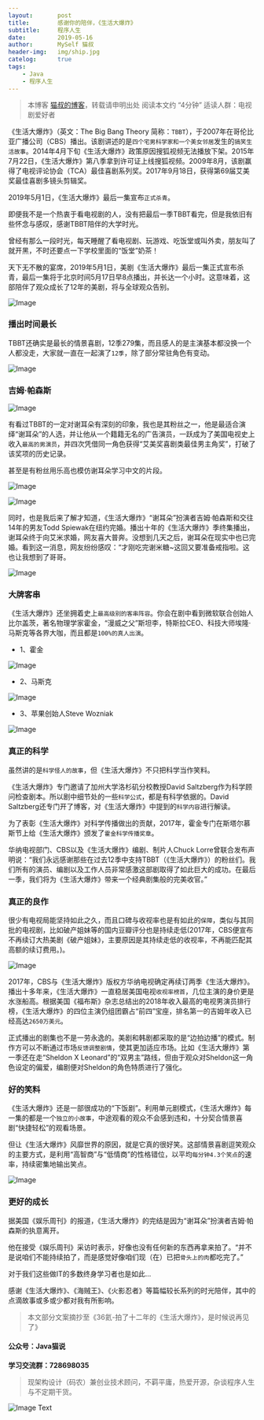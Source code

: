 ```yaml
---
layout:       post
title:        感谢你的陪伴，《生活大爆炸》
subtitle:     程序人生
date:         2019-05-16
author:       MySelf 猫叔
header-img:   img/ship.jpg
catelog:      true
tags:
    - Java
    - 程序人生
---
```


> 本博客 [猫叔的博客](https://unclecatmyself.github.io/)，转载请申明出处
> 阅读本文约 “4分钟”
> 适读人群：电视剧爱好者

《生活大爆炸》（英文：The Big Bang Theory 简称：`TBBT`），于2007年在哥伦比亚广播公司（CBS）播出。该剧讲述的是`四个宅男科学家和一个美女邻居`发生的`搞笑生活故事`。2014年4月下旬《生活大爆炸》政策原因搜狐视频无法播放下架。2015年7月22日，《生活大爆炸》第八季拿到许可证上线搜狐视频。2009年8月，该剧赢得了电视评论协会（TCA）最佳喜剧系列奖。2017年9月18日，获得第69届艾美奖最佳喜剧多镜头剪辑奖。

2019年5月1日，《生活大爆炸》最后一集宣布`正式杀青`。

即便我不是一个热衷于看电视剧的人，没有把最后一季TBBT看完，但是我依旧有些怀念与感叹，感谢TBBT陪伴的大学时光。

曾经有那么一段时光，每天睡醒了看电视剧、玩游戏、吃饭堂或叫外卖，朋友叫了就开黑，不时还要点一下学校里面的“饭堂”奶茶！

天下无不散的宴席，2019年5月1日，美剧《生活大爆炸》最后一集正式宣布杀青，最后一集将于北京时间5月17日早8点播出，并长达一个小时。这意味着，这部陪伴了观众成长了12年的美剧，将与全球观众告别。

![Image](https://raw.githubusercontent.com/UncleCatMySelf/img-myself/master/img/write/live%20(2).jpg)

### 播出时间最长

TBBT还确实是最长的情景喜剧，12季279集，而且感人的是主演基本都没换一个人都没走，大家就一直在一起演了`12季`，除了部分常驻角色有变动。

![Image](https://raw.githubusercontent.com/UncleCatMySelf/img-myself/master/img/write/live%20(3).jpg)

### 吉姆·帕森斯

![Image](https://raw.githubusercontent.com/UncleCatMySelf/img-myself/master/img/write/live%20(1).jpg)

有看过TBBT的一定对谢耳朵有深刻的印象，我也是其粉丝之一，他是最适合演绎“谢耳朵”的人选，并让他从一个籍籍无名的广告演员，一跃成为了美国电视史上收入`最高的男演员`，并四次凭借同一角色获得“艾美奖喜剧类最佳男主角奖”，打破了该奖项的历史记录。

甚至是有粉丝用乐高也模仿谢耳朵学习中文的片段。

![Image](https://raw.githubusercontent.com/UncleCatMySelf/img-myself/master/img/write/live8.png)

![Image](https://raw.githubusercontent.com/UncleCatMySelf/img-myself/master/img/write/live9.png)

同时，也是我后来了解才知道，《生活大爆炸》“谢耳朵”扮演者吉姆·帕森斯和交往14年的男友Todd Spiewak在纽约完婚。播出十年的《生活大爆炸》季终集播出，谢耳朵终于向艾米求婚，网友喜大普奔。没想到几天之后，谢耳朵在现实中也已完婚。看到这一消息，网友纷纷感叹：“才刚吃完谢米糖~这回又要准备戒指啦。这也让我想到了哥哥。

![Image](https://raw.githubusercontent.com/UncleCatMySelf/img-myself/master/img/write/live%20(4).jpg)

### 大牌客串

《生活大爆炸》还坐拥着史上`最高级别的客串阵容`。你会在剧中看到微软联合创始人比尔盖茨，著名物理学家霍金，“漫威之父”斯坦李，特斯拉CEO、科技大师埃隆·马斯克等各界大咖，而且都是`100%的真人出演`。

- 1、霍金

![Image](https://raw.githubusercontent.com/UncleCatMySelf/img-myself/master/img/write/live%20(5).jpg)

- 2、马斯克

![Image](https://raw.githubusercontent.com/UncleCatMySelf/img-myself/master/img/write/live%20(6).jpg)

- 3、苹果创始人Steve Wozniak

![Image](https://raw.githubusercontent.com/UncleCatMySelf/img-myself/master/img/write/live%20(7).jpg)

### 真正的科学

虽然讲的是`科学怪人的故事`，但《生活大爆炸》不只把科学当作笑料。

《生活大爆炸》专门邀请了加州大学洛杉矶分校教授David Saltzberg作为科学顾问检查剧本。所以剧中细节处的一些`科学公式`，都是有科学依据的。David Saltzberg还专门开了博客，对《生活大爆炸》中提到的`科学内容`进行解读。

为了表彰《生活大爆炸》对科学传播做出的贡献，2017年，霍金专门在斯塔尔慕斯节上给《生活大爆炸》颁发了`霍金科学传播奖章`。

华纳电视部门、CBS以及《生活大爆炸》编剧、制片人Chuck Lorre曾联合发布声明说：“我们永远感谢那些在过去12季中支持TBBT（《生活大爆炸》）的粉丝们。我们所有的演员、编剧以及工作人员非常感激这部剧取得了如此巨大的成功。在最后一季，我们将为《生活大爆炸》带来一个经典剧集般的完美收官。”

### 真正的良作

很少有电视局能坚持如此之久，而且口碑与收视率也是有如此的`保障`，类似与其同批的电视剧，比如破产姐妹等的国内豆瓣评分也是持续走低(2017年，CBS便宣布不再续订大热美剧《破产姐妹》，主要原因是其持续走低的收视率，不再能匹配其高额的续订费用。)。

![Image](https://raw.githubusercontent.com/UncleCatMySelf/img-myself/master/img/write/live10.png)

2017年，CBS与《生活大爆炸》版权方华纳电视确定再续订两季《生活大爆炸》。播出十多年来，《生活大爆炸》一直稳居美国电视`收视率榜首`，几位主演的身价更是水涨船高。根据美国《福布斯》杂志总结出的2018年收入最高的电视男演员排行榜，《生活大爆炸》的四位主演仍组团霸占“前四”宝座，排名第一的吉姆年收入已经高达`2650万美元`。

正式播出的剧集也不是一劳永逸的。美剧和韩剧都采取的是“边拍边播”的模式。制作方可以不断通过市场`反馈调整剧情`，使其更加适应市场。比如《生活大爆炸》第一季还在走“Sheldon X Leonard”的“双男主”路线，但由于观众对Sheldon这一角色设定的偏爱，编剧便对Sheldon的角色特质进行了强化。

### 好的笑料

《生活大爆炸》还是一部很成功的“下饭剧”。利用单元剧模式，《生活大爆炸》每一集的都是一个`独立的小故事`，中途观看的观众不会感到违和，十分契合情景喜剧“快捷轻松”的观看场景。

但让《生活大爆炸》风靡世界的原因，就是它真的很好笑。这部情景喜剧逗笑观众的主要方式，是利用“高智商”与“低情商”的性格错位，以平均`每分钟4.3个笑点`的速率，持续密集地输出笑点。

![Image](https://raw.githubusercontent.com/UncleCatMySelf/img-myself/master/img/write/live11.png)


### 更好的成长

据美国《娱乐周刊》的报道，《生活大爆炸》的完结是因为“谢耳朵”扮演者吉姆·帕森斯的执意离开。

他在接受《娱乐周刊》采访时表示，好像也没有任何新的东西再拿来拍了。“并不是说咱们不能持续拍了，而是感觉好像咱们现（在）已把`骨头上的肉`都吃完了。”

对于我们这些做IT的多数终身学习者也是如此...

感谢《生活大爆炸》、《海贼王》、《火影忍者》等篇幅较长系列的时光陪伴，其中的点滴故事或多或少都对我有所影响。

> 本文部分文案摘抄至《36氦-拍了十二年的《生活大爆炸》，是时候说再见了》

#### 公众号：Java猫说

**学习交流群：728698035**

> 现架构设计（码农）兼创业技术顾问，不羁平庸，热爱开源，杂谈程序人生与不定期干货。

![Image Text](https://user-gold-cdn.xitu.io/2018/12/28/167f41f1a5729856?w=344&h=344&f=jpeg&s=8231)
